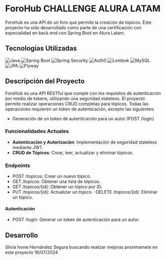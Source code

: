 # ForoHub CHALLENGE ALURA LATAM

ForoHub es una API de un foro que permite la creación de tópicos. Este proyecto ha sido desarrollado como parte de una certificación con especialidad en back end con Spring Boot en Alura Latam.

## Tecnologías Utilizadas

![Java](https://img.shields.io/badge/Java-ED8B00?style=for-the-badge&logo=java&logoColor=white)
![Spring Boot](https://img.shields.io/badge/Spring_Boot-6DB33F?style=for-the-badge&logo=spring-boot&logoColor=white)
![Spring Security](https://img.shields.io/badge/Spring_Security-6DB33F?style=for-the-badge&logo=spring-security&logoColor=white)
![Auth0](https://img.shields.io/badge/Auth0-EB5424?style=for-the-badge&logo=auth0&logoColor=white)
![Lombok](https://img.shields.io/badge/Lombok-6DB33F?style=for-the-badge&logo=lombok&logoColor=white)
![MySQL](https://img.shields.io/badge/MySQL-4479A1?style=for-the-badge&logo=mysql&logoColor=white)
![JPA](https://img.shields.io/badge/JPA-6DB33F?style=for-the-badge&logo=jpa&logoColor=white)
![Flyway](https://img.shields.io/badge/Flyway-CC0000?style=for-the-badge&logo=flyway&logoColor=white)

## Descripción del Proyecto

ForoHub es una API RESTful que cumple con los requisitos de autenticación por medio de tokens, utilizando una seguridad stateless. El proyecto permite realizar operaciones CRUD completas para tópicos. Todas las operaciones requieren un token de autenticación, excepto las siguientes:

- Generación de un token de autenticación para un autor (POST /login)

### Funcionalidades Actuales

- **Autenticación y Autorización**: Implementación de seguridad stateless mediante JWT.
- **CRUD de Tópicos**: Crear, leer, actualizar y eliminar tópicos.

### Endpoints
- POST /topicos: Crear un nuevo tópico.
- GET /topicos: Obtener una lista de tópicos.
- GET /topicos/{id}: Obtener un tópico por ID.
- PUT /topicos/{id}: Actualizar un tópico.
-DELETE /topicos/{id}: Eliminar un tópico.

#### Autenticación
- POST /login: Generar un token de autenticación para un autor.

## Desarrollo
Silvia Ivone Hernández Segura
buscando realizar mejoras proximamete en este proyecto 16/07/2024
